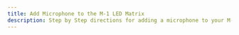 ```yaml
---
title: Add Microphone to the M-1 LED Matrix
description: Step by Step directions for adding a microphone to your M-1 LED Matrix
---
```


